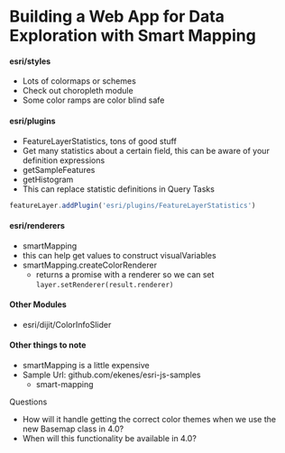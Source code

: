 Building a Web App for Data Exploration with Smart Mapping
==========================================================

#### esri/styles
* Lots of colormaps or schemes
* Check out choropleth module
* Some color ramps are color blind safe

#### esri/plugins
* FeatureLayerStatistics, tons of good stuff
* Get many statistics about a certain field, this can be aware of your definition expressions
* getSampleFeatures
* getHistogram
* This can replace statistic definitions in Query Tasks

```javascript
featureLayer.addPlugin('esri/plugins/FeatureLayerStatistics')
```

#### esri/renderers
* smartMapping
* this can help get values to construct visualVariables
* smartMapping.createColorRenderer
  * returns a promise with a renderer so we can set ```layer.setRenderer(result.renderer)```

#### Other Modules
* esri/dijit/ColorInfoSlider

#### Other things to note
* smartMapping is a little expensive
* Sample Url: github.com/ekenes/esri-js-samples
  * smart-mapping

Questions

* How will it handle getting the correct color themes when we use the new Basemap class in 4.0?
* When will this functionality be available in 4.0?
